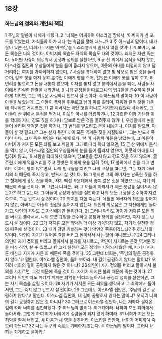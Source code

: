 ## 18장
### 하느님의 정의와 개인의 책임
1 주님의 말씀이 나에게 내렸다.
2 “너희는 어찌하여 이스라엘 땅에서, ‘아버지가 신 포도를 먹었는데, 자식들의 이가 시다.’는 속담을 말해 대느냐?
3 주 하느님의 말이다. 내가 살아 있는 한, 너희가 다시는 이 속담을 이스라엘에서 말하지 않을 것이다.
4 보아라, 모든 목숨은 나의 것이다. 아버지의 목숨도 자식의 목숨도 나의 것이다. 죄지은 자만 죽는다.
5 어떤 사람이 의로워서 공정과 정의를 실천하면,
6 곧 산 위에서 음식을 먹지 않고, 이스라엘 집안의 우상들에게 눈을 들어 올리지 않으며, 이웃의 아내를 더럽히지 않고 달거리하는 여자를 가까이하지 않으며,
7 사람을 학대하지 않고 빚 담보로 받은 것을 돌려주며, 강도 짓을 하지 않고 굶주린 이에게 빵을 주며, 헐벗은 이에게 옷을 입혀 주고,
8 변리를 받으려고 돈을 내놓지 않으며, 이자를 받지 않고 불의에서 손을 떼며, 사람들 사이에서 진실한 판결을 내리면서,
9 나의 규정들을 따르고 나의 법규들을 준수하여 진실하게 지키면, 그는 의로운 사람이니 반드시 살 것이다. 주 하느님의 말이다.
10 이 사람이 아들을 낳았는데, 그 아들이 폭력을 휘두르고 남의 피를 흘리며, 다음과 같은 것들 가운데 하나라도 저지르면,
11 곧 아버지는 이런 것을 하나도 저지르지 않았다 하더라도, 그 아들이 산 위에서 음식을 먹거나, 이웃의 아내를 더럽히거나,
12 가련한 이와 가난한 이를 학대하거나, 강도 짓을 하거나, 담보로 받은 것을 돌려주지 않거나, 우상들에게 눈을 들어 올리며 역겨운 짓을 하거나,
13 변리를 받으려고 돈을 내놓거나, 이자를 받으면, 아들이 살 것 같으냐? 그는 살지 못한다. 이 모든 역겨운 짓을 저질렀으니, 그는 반드시 죽어야 한다. 그가 죽은 책임은 자신에게 있다.
14 이 사람이 아들을 낳았는데, 그 아들이 아버지가 저지른 모든 죄를 보고 깨달아, 그대로 따라 하지 않으면,
15 곧 산 위에서 음식을 먹지 않고, 이스라엘 집안의 우상들에게 눈을 들어 올리지 않으며, 이웃의 아내를 더럽히지 않고,
16 사람을 학대하지 않으며, 담보물을 잡지 않고 강도 짓을 하지 않으며, 굶주린 이에게 먹을거리를 주고 헐벗은 이에게 옷을 입혀 주며,
17 불의에서 손을 떼고 변리도 이자도 받지 않으면서, 나의 법규들을 지키고 나의 규정을 따르면, 그는 자기 아버지의 죄 때문에 죽지 않고, 반드시 살 것이다.
18 그렇지만 그의 아버지는 난폭한 짓을 하고 형제에게 강도 짓을 하며, 자기 백성 가운데에서 좋지 않은 짓을 하였으므로, 자기 죄 때문에 죽을 것이다.
19 그런데 너희는, ‘왜 그 아들이 아버지가 지은 죗값을 짊어지지 않는가?’ 하고 묻는다. 그 아들이 공정과 정의를 실천하고 나의 모든 규정을 준수하여 지켰으므로, 그는 반드시 살 것이다.
20 죄지은 자만 죽는다. 아들은 아버지의 죗값을 짊어지지 않고, 아버지는 아들의 죗값을 짊어지지 않는다. 의인의 의로움은 그 자신에게만 돌아가고, 악인의 죄악도 그 자신에게만 돌아간다.
21 그러나 악인도 자기가 저지른 모든 죄를 버리고 돌아서서, 나의 모든 규정을 준수하고 공정과 정의를 실천하면, 죽지 않고 반드시 살 것이다.
22 그가 저지른 모든 죄악은 더 이상 기억되지 않고, 자기가 실천한 정의 때문에 살 것이다.
23 내가 정말 기뻐하는 것이 악인의 죽음이겠느냐? 주 하느님의 말이다. 악인이 자기가 걸어온 길을 버리고 돌아서서 사는 것이 아니겠느냐?
24 그러나 의인이 자기 정의를 버리고 돌아서서 불의를 저지르고, 악인이 저지르는 온갖 역겨운 짓을 따라 하면, 살 수 있겠느냐? 그가 실천한 모든 정의는 기억되지 않은 채, 자기가 저지른 배신과 자기가 지은 죄 때문에 죽을 것이다.
25 그런데 너희는, ‘주님의 길은 공평하지 않다.’고 말한다. 이스라엘 집안아, 들어 보아라. 내 길이 공평하지 않다는 말이냐? 오히려 너희의 길이 공평하지 않은 것 아니냐?
26 의인이 자기 정의를 버리고 돌아서서 불의를 저지르면, 그것 때문에 죽을 것이다. 자기가 저지른 불의 때문에 죽는 것이다.
27 그러나 악인이라도 자기가 저지른 죄악을 버리고 돌아서서 공정과 정의를 실천하면, 그는 자기 목숨을 살릴 것이다.
28 자기가 저지른 모든 죄악을 생각하고 그 죄악에서 돌아서면, 그는 죽지 않고 반드시 살 것이다.
29 그런데도 이스라엘 집안은, ‘주님의 길은 공평하지 않다.’고 말한다. 이스라엘 집안아, 내 길이 공평하지 않다는 말이냐? 오히려 너희의 길이 공평하지 않은 것 아니냐?
30 그러므로 이스라엘 집안아, 나는 저마다 걸어온 길에 따라 너희를 심판하겠다. 주 하느님의 말이다. 회개하여라. 너희의 모든 죄악에서 돌아서라. 그렇게 하여 죄가 너희에게 걸림돌이 되지 않게 하여라.
31 너희가 지은 모든 죄악을 떨쳐 버리고, 새 마음과 새 영을 갖추어라. 이스라엘 집안아, 너희가 어찌하여 죽으려 하느냐?
32 나는 누구의 죽음도 기뻐하지 않는다. 주 하느님의 말이다. 그러니 너희는 회개하고 살아라.”
